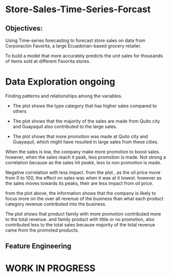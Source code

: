 # Store-Sales-Time-Series-Forcast

## Objectives:

Using Time-series forecasting to forecast store sales on data from Corporación Favorita, a large Ecuadorian-based grocery retailer.

To build a model that more accurately predicts the unit sales for thousands of items sold at different Favorita stores.

# Data Exploration ongoing
Finding patterns and relationships among the variables.
* The plot shows the type category that has higher sales compared to others

* The plot shows that the majority of the sales are made from Quito city and Guayaquil also contributed to the large sales.

* The plot shows that more promotion was made at Quito city and Guayaquil, which might have resulted in large sales from these cities.

When the sales is low, the company make more promotion to boost sales. however, when the sales reach it peak, less promotion is made. Not strong a correlation because as the sales hit peakk, less to non promotion is made.

Negative correlation with less impact. from the plot , as the oil price move from 0 to 100, the effect on sales was when it was at it lowest. however as the sales moves towards its peaks, their are less impact from oil price.

from the plot above, the information shows that the company is likely to focus more on the over all revenue of the business than what each product category revenue contributed into the business.

The plot shows that product family with more promotion contributed more to the total revenue. and family product with little or no promotion, also contributed less to the total sales because majority of the total revenue came from the promoted products.



## Feature Engineering

# WORK IN PROGRESS
